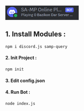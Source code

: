 ![اسکرین شات - ScreenShot](https://raw.githubusercontent.com/MOBiNoUo/SAMP-DiscordBot/main/screenshot/SCREENSHOT.png)
## 1. Install Modules :
```nodejs
npm i discord.js samp-query
```
#### 2. Init Project : ######
```nodejs
npm init
```
#### 3. Edit config.json ######
#### 4. Run Bot : ######
```nodejs
node index.js
```
